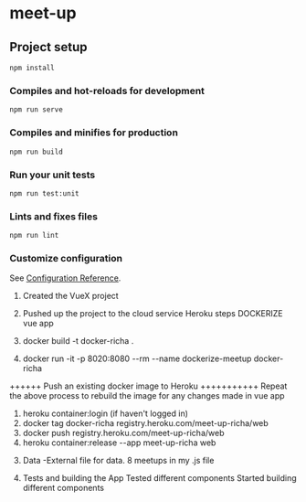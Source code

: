 # meet-up

## Project setup

```
npm install
```

### Compiles and hot-reloads for development

```
npm run serve
```

### Compiles and minifies for production

```
npm run build
```

### Run your unit tests

```
npm run test:unit
```

### Lints and fixes files

```
npm run lint
```

### Customize configuration

See [Configuration Reference](https://cli.vuejs.org/config/).

1. Created the VueX project

2. Pushed up the project to the cloud service Heroku
   steps
   DOCKERIZE vue app
3. docker build -t docker-richa .
4. docker run -it -p 8020:8080 --rm --name dockerize-meetup docker-richa

++++++ Push an existing docker image to Heroku +++++++++++
Repeat the above process to rebuild the image for any changes made in vue app

1. heroku container:login (if haven't logged in)
2. docker tag docker-richa registry.heroku.com/meet-up-richa/web
3. docker push registry.heroku.com/meet-up-richa/web
4. heroku container:release --app meet-up-richa web

3) Data
   -External file for data.
   8 meetups in my .js file

4) Tests and building the App
   Tested different components
   Started building different components
